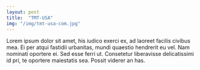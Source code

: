 ```yaml
---
layout: post
title:  "TMT-USA"
img: "/img/tmt-usa-com.jpg"
---
```


Lorem ipsum dolor sit amet, his iudico exerci ex, ad laoreet facilis civibus mea. Ei per atqui fastidii urbanitas, mundi quaestio hendrerit eu vel. Nam nominati oportere ei. Sed esse ferri ut. Consetetur liberavisse delicatissimi id pri, te oportere maiestatis sea. Possit viderer an has.